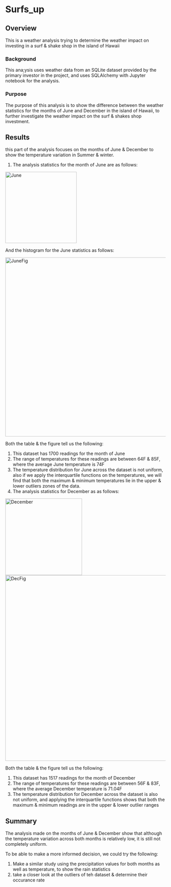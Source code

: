 # Surfs_up
## Overview
This is a weather analysis trying to determine the weather impact on investing in a surf & shake shop in the island of Hawaii
### Background
This ana;ysis uses weather data from an SQLite dataset provided by the primary investor in the project, and uses SQLAlchemy with Jupyter notebook for the analysis.
### Purpose
The purpose of this analysis is to show the difference between the weather statistics for the months of June and December in the island of Hawaii, to further investigate the weather impact on the surf & shakes shop investment.
## Results
this part of the analysis focuses on the months of June & December to show the temperature variation in Summer & winter.

1. The analysis statistics for the month of June are as follows:
<img width="224" alt="June" src="https://user-images.githubusercontent.com/79733383/116792590-97dfbd80-aa8f-11eb-95f1-91ef7f13af2a.PNG">

And the histogram for the June statistics as follows:

<img width="563" alt="JuneFig" src="https://user-images.githubusercontent.com/79733383/116792850-3ae50700-aa91-11eb-96f0-be82bdd800d7.PNG">

Both the table & the figure tell us the following:
   1. This dataset has 1700 readings for the month of June
   2. The range of temperatures for these readings are between 64F & 85F, where the average June temperature is 74F
   3. The temperature distribution for June across the dataset is not uniform, also if we apply the interquartile functions on the temperatures, we will find that both the maximum & minimum temperatures lie in the upper & lower outliers zones of the data.
2. The analysis statistics for December as as follows:

<img width="241" alt="December" src="https://user-images.githubusercontent.com/79733383/116793101-ad0a1b80-aa92-11eb-9eb2-57a6c39344f8.PNG">

<img width="584" alt="DecFig" src="https://user-images.githubusercontent.com/79733383/116793114-bb583780-aa92-11eb-835c-090d948b9da9.PNG">

Both the table & the figure tell us the following:
   1. This dataset has 1517 readings for the month of December
   2. The range of temperatures for these readings are between 56F & 83F, where the average December temperature is 71.04F
   3. The temperature distribution for December across the dataset is also not uniform, and applying the interquartile functions shows that both the maximum & minimum readings are in the upper & lower outlier ranges
## Summary 
The analysis made on the months of June & December show that although the temperature variation across both months is relatively low, it is still not completely uniform.

To be able to make a more informed decision, we could try the following:
1. Make a similar study using the precipitation values for both months as well as temperature, to show the rain statistics
2. take a closer look at the outliers of teh dataset & determine their occurance rate 
